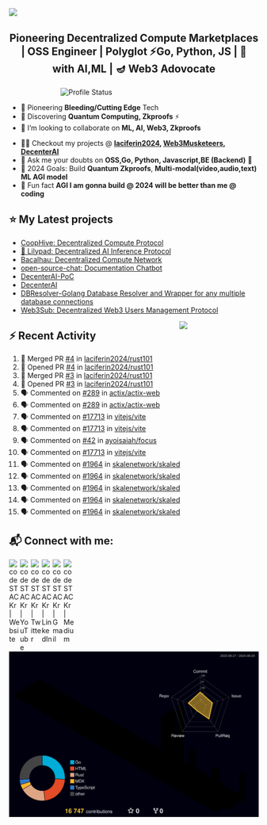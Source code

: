 <img src="./Hiro.svg">

<h2 align="center">Pioneering Decentralized Compute Marketplaces | OSS Engineer | Polyglot ⚡Go, Python, JS | 💪 with AI,ML | 🪔 Web3 Adovocate </h2>
<!--For Coders... <h4 align="justify">I am a Backend Engineer. I kill time working on projects. I enjoy Problem-Solving (DS,Algo, Chess), AI Prompting & Automation for fun</h4> -->

<!-- <img align="right" alt="Coding" width="400" src="https://media1.giphy.com/media/qgQUggAC3Pfv687qPC/giphy.gif?cid=790b76118df290e2b23901b41121cac94b9b4e8db24db04b&rid=giphy.gif&ct=g"> -->
<!--
<img align="right" alt="Coding" width="400" src="./profile-3d-contrib/profile-south-season-animate.svg"> -->

<!-- <img align="right" alt="Profile Status" width="400" src="https://github-readme-stats.vercel.app/api?username=laciferin2024&show_icons=true&&theme=github_dark&locale=en&hide=stars,javascript,html"> -->

<img align="right" alt="Profile Status" width="400" src="https://github-readme-stats-xi-rosy.vercel.app/api?username=laciferin2024&hide=stars&theme=github_dark">

<!-- <p align="left"> <a href="https://twitter.com/laciferin" target="blank"><img src="https://img.shields.io/twitter/follow/laciferin?logo=twitter&style=for-the-badge" alt="laciferin" /></a> </p> -->

<br>

- 🔭 Pioneering **Bleeding/Cutting Edge** Tech
- 🌱 Discovering **Quantum Computing, Zkproofs** ⚡
- 👯 I’m looking to collaborate on **ML, AI, Web3, Zkproofs**
<!-- - 🤝 I’m looking for peer learners & experts on **Quantum Computing, ML** -->
- 👨‍💻 Checkout my projects @ <b> [laciferin2024](https://github.com/laciferin2024), [Web3Musketeers](https://github.com/CoopHive/), [DecenterAI](https://github.com/DeCenter-AI/) </b>
- 💬 Ask me your doubts on **OSS,Go, Python, Javascript,BE (Backend)** 📝
- 🥅 2024 Goals: Build **Quantum Zkproofs**, <b> Multi-modal(video,audio,text) ML **AGI** model </b>
    <!-- - 💻 Coding/Programming - [@laciferin2024](https://github.com/laciferin2024) -->
  <!-- - 📫 Reach me @ <a href="mailto:laciferin@gmail.com"> Send Mail</a> -->
- 👯 Fun fact **AGI I am gonna build @ 2024 will be better than me @ coding**
<!--
<h3 align="left">Languages and Tools:</h3>
<p align="left"> <a href="https://getbootstrap.com" target="_blank" rel="noreferrer"> <img src="https://raw.githubusercontent.com/devicons/devicon/master/icons/bootstrap/bootstrap-plain-wordmark.svg" alt="bootstrap" width="40" height="40"/> </a> <a href="https://www.cprogramming.com/" target="_blank" rel="noreferrer"> <img src="https://raw.githubusercontent.com/devicons/devicon/master/icons/c/c-original.svg" alt="c" width="40" height="40"/> </a> <a href="https://www.w3schools.com/css/" target="_blank" rel="noreferrer"> <img src="https://raw.githubusercontent.com/devicons/devicon/master/icons/css3/css3-original-wordmark.svg" alt="css3" width="40" height="40"/> </a> <a href="https://expressjs.com" target="_blank" rel="noreferrer"> <img src="https://raw.githubusercontent.com/devicons/devicon/master/icons/express/express-original-wordmark.svg" alt="express" width="40" height="40"/> </a> <a href="https://firebase.google.com/" target="_blank" rel="noreferrer"> <img src="https://www.vectorlogo.zone/logos/firebase/firebase-icon.svg" alt="firebase" width="40" height="40"/> </a> <a href="https://heroku.com" target="_blank" rel="noreferrer"> <img src="https://www.vectorlogo.zone/logos/heroku/heroku-icon.svg" alt="heroku" width="40" height="40"/> </a> <a href="https://www.w3.org/html/" target="_blank" rel="noreferrer"> <img src="https://raw.githubusercontent.com/devicons/devicon/master/icons/html5/html5-original-wordmark.svg" alt="html5" width="40" height="40"/> </a> <a href="https://www.adobe.com/in/products/illustrator.html" target="_blank" rel="noreferrer"> <img src="https://www.vectorlogo.zone/logos/adobe_illustrator/adobe_illustrator-icon.svg" alt="illustrator" width="40" height="40"/> </a> <a href="https://developer.mozilla.org/en-US/docs/Web/JavaScript" target="_blank" rel="noreferrer"> <img src="https://raw.githubusercontent.com/devicons/devicon/master/icons/javascript/javascript-original.svg" alt="javascript" width="40" height="40"/> </a> <a href="https://kubernetes.io" target="_blank" rel="noreferrer"> <img src="https://www.vectorlogo.zone/logos/kubernetes/kubernetes-icon.svg" alt="kubernetes" width="40" height="40"/> </a> <a href="https://www.mongodb.com/" target="_blank" rel="noreferrer"> <img src="https://raw.githubusercontent.com/devicons/devicon/master/icons/mongodb/mongodb-original-wordmark.svg" alt="mongodb" width="40" height="40"/> </a> <a href="https://nodejs.org" target="_blank" rel="noreferrer"> <img src="https://raw.githubusercontent.com/devicons/devicon/master/icons/nodejs/nodejs-original-wordmark.svg" alt="nodejs" width="40" height="40"/> </a> <a href="https://www.photoshop.com/en" target="_blank" rel="noreferrer"> <img src="https://raw.githubusercontent.com/devicons/devicon/master/icons/photoshop/photoshop-line.svg" alt="photoshop" width="40" height="40"/> </a> <a href="https://postman.com" target="_blank" rel="noreferrer"> <img src="https://www.vectorlogo.zone/logos/getpostman/getpostman-icon.svg" alt="postman" width="40" height="40"/> </a> <a href="https://www.python.org" target="_blank" rel="noreferrer"> <img src="https://raw.githubusercontent.com/devicons/devicon/master/icons/python/python-original.svg" alt="python" width="40" height="40"/> </a> <a href="https://reactjs.org/" target="_blank" rel="noreferrer"> <img src="https://raw.githubusercontent.com/devicons/devicon/master/icons/react/react-original-wordmark.svg" alt="react" width="40" height="40"/> </a> <a href="https://sass-lang.com" target="_blank" rel="noreferrer"> <img src="https://raw.githubusercontent.com/devicons/devicon/master/icons/sass/sass-original.svg" alt="sass" width="40" height="40"/> </a> -->

[//]: # "</p>"

<!--
[//]: # (<p align="left">)
  <a href="https://golang.org/" target="_blank" rel="noreferrer">
    <img src="https://raw.githubusercontent.com/devicons/devicon/master/icons/go/go-original.svg" alt="go" width="40" height="40"/>
  </a>
  <a href="https://www.rust-lang.org/" target="_blank" rel="noreferrer">
    <img src="https://raw.githubusercontent.com/devicons/devicon/master/icons/rust/rust-plain.svg" alt="rust" width="40" height="40"/>
  </a>
  <a href="https://hadoop.apache.org/" target="_blank" rel="noreferrer">
    <img src="https://raw.githubusercontent.com/devicons/devicon/master/icons/apache/apache-original-wordmark.svg" alt="apache hadoop" width="40" height="40"/>
  </a>
  <a href="https://aws.amazon.com/" target="_blank" rel="noreferrer">
    <img src="https://raw.githubusercontent.com/devicons/devicon/master/icons/amazonwebservices/amazonwebservices-original-wordmark.svg" alt="aws" width="40" height="40"/>
  </a>
  <a href="https://cloud.google.com/" target="_blank" rel="noreferrer">
    <img src="https://raw.githubusercontent.com/devicons/devicon/master/icons/googlecloud/googlecloud-original-wordmark.svg" alt="gcp" width="40" height="40"/>
  </a>
  <a href="https://azure.com/" target="_blank" rel="noreferrer">
    <img src="https://raw.githubusercontent.com/devicons/devicon/master/icons/azure/azure-original-wordmark.svg" alt="azure" width="40" height="40"/>
  </a>
  <a href="https://www.postgresql.org/" target="_blank" rel="noreferrer">
    <img src="https://raw.githubusercontent.com/devicons/devicon/master/icons/postgresql/postgresql-original-wordmark.svg" alt="postgresql" width="40" height="40"/>
  </a>
  <a href="https://www.mysql.com/" target="_blank" rel="noreferrer">
    <img src="https://raw.githubusercontent.com/devicons/devicon/master/icons/mysql/mysql-original-wordmark.svg" alt="mysql" width="40" height="40"/>
  </a>
</p> -->

<!-- <p><img align="left" src="https://github-readme-stats.vercel.app/api/top-langs?username=laciferin2024&show_icons=true&locale=en&layout=compact&hide=CSS,Makefile,PHP,CMake,Powershell,TSQL,Java,HTML,Shell,Batchfile,SCSS" alt="laciferin2024" /></p> -->
<!--
<p> <img align="center" src="https://github-readme-stats.vercel.app/api?username=laciferin2024&show_icons=true&locale=en&&hide=javascript,html" alt="laciferin2024" /></p> -->

## ⭐ My Latest projects

- [CoopHive: Decentralized Compute Protocol](https://github.com/CoopHive/hive)
- [🍃 Lilypad: Decentralized AI Inference Protocol](https://github.com/bacalhau-project/lilypad)
- [Bacalhau: Decentralized Compute Network](https://github.com/bacalhau-project/bacalhau)
- [open-source-chat: Documentation Chatbot](https://devpost.com/software/oschat)
- [DecenterAI-PoC](https://github.com/DeCenter-AI/decenter-ai.streamlit.app)
- [DecenterAI](https://github.com/DeCenter-AI/app.decenterai.com/)
- [DBResolver-Golang Database Resolver and Wrapper for any multiple database connections](https://github.com/bxcodec/dbresolver)
- [Web3Sub: Decentralized Web3 Users Management Protocol](https://github.com/Web3Mustketeers/web3.sub)

<img align="right" src="https://media.giphy.com/media/LoBSGLlkRVWnd6SdxN/giphy.gif" width="160">

## ⚡ Recent Activity

<!--START_SECTION:activity-->

1. 🎉 Merged PR [#4](https://github.com/laciferin2024/rust101/pull/4) in [laciferin2024/rust101](https://github.com/laciferin2024/rust101)
2. 💪 Opened PR [#4](https://github.com/laciferin2024/rust101/pull/4) in [laciferin2024/rust101](https://github.com/laciferin2024/rust101)
3. 🎉 Merged PR [#3](https://github.com/laciferin2024/rust101/pull/3) in [laciferin2024/rust101](https://github.com/laciferin2024/rust101)
4. 💪 Opened PR [#3](https://github.com/laciferin2024/rust101/pull/3) in [laciferin2024/rust101](https://github.com/laciferin2024/rust101)
5. 🗣 Commented on [#289](https://github.com/actix/actix-web/issues/289#issuecomment-2308792489) in [actix/actix-web](https://github.com/actix/actix-web)
6. 🗣 Commented on [#289](https://github.com/actix/actix-web/issues/289#issuecomment-2308790417) in [actix/actix-web](https://github.com/actix/actix-web)
7. 🗣 Commented on [#17713](https://github.com/vitejs/vite/issues/17713#issuecomment-2302786858) in [vitejs/vite](https://github.com/vitejs/vite)
8. 🗣 Commented on [#17713](https://github.com/vitejs/vite/issues/17713#issuecomment-2299709861) in [vitejs/vite](https://github.com/vitejs/vite)
9. 🗣 Commented on [#42](https://github.com/ayoisaiah/focus/issues/42#issuecomment-2297897716) in [ayoisaiah/focus](https://github.com/ayoisaiah/focus)
10. 🗣 Commented on [#17713](https://github.com/vitejs/vite/issues/17713#issuecomment-2297516520) in [vitejs/vite](https://github.com/vitejs/vite)
11. 🗣 Commented on [#1964](https://github.com/skalenetwork/skaled/issues/1964#issuecomment-2297400444) in [skalenetwork/skaled](https://github.com/skalenetwork/skaled)
12. 🗣 Commented on [#1964](https://github.com/skalenetwork/skaled/issues/1964#issuecomment-2297398603) in [skalenetwork/skaled](https://github.com/skalenetwork/skaled)
13. 🗣 Commented on [#1964](https://github.com/skalenetwork/skaled/issues/1964#issuecomment-2295428556) in [skalenetwork/skaled](https://github.com/skalenetwork/skaled)
14. 🗣 Commented on [#1964](https://github.com/skalenetwork/skaled/issues/1964#issuecomment-2295424353) in [skalenetwork/skaled](https://github.com/skalenetwork/skaled)
15. 🗣 Commented on [#1964](https://github.com/skalenetwork/skaled/issues/1964#issuecomment-2295422713) in [skalenetwork/skaled](https://github.com/skalenetwork/skaled)
<!--END_SECTION:activity-->

## 📬 Connect with me:

[<img align="left" alt="codeSTACKr | Website" width="22px" src="https://ghost.org/images/logos/ghost-logo-orb.png" />](https://bit.ly/m/laciferin)&nbsp;
[<img align="left" alt="codeSTACKr | YouTube" width="22px" src="https://cdn.jsdelivr.net/npm/simple-icons@v3/icons/youtube.svg" />](https://www.youtube.com/channel/UCJlpMeDKO2vi0kfUPBsi9aQ)&nbsp;
[<img align="left" alt="codeSTACKr | Twitter" width="22px" src="https://cdn.jsdelivr.net/npm/simple-icons@v3/icons/twitter.svg" />](https://twitter.com/laciferin)&nbsp;
[<img align="left" alt="codeSTACKr | LinkedIn" width="22px" src="https://cdn.jsdelivr.net/npm/simple-icons@v3/icons/linkedin.svg" />](https://www.linkedin.com/in/laciferin/)&nbsp;
[<img align="left" alt="codeSTACKr | Gmail" width="22px" src="https://cdn.jsdelivr.net/npm/simple-icons@v3/icons/gmail.svg" />](mailto:laciferin@gmail.com)&nbsp;
[<img align="left" alt="codeSTACKr | Medium" width="22px" src="https://cdn.jsdelivr.net/npm/simple-icons@v3/icons/medium.svg" />](https://medium.com/@laciferin)&nbsp;

<!-- TODO: when changing the below image make sure that u r updating the ci: L67 -->

![Profile-3d](./profile-3d-contrib/profile-night-rainbow.svg)

<!-- <img src="./profile-3d-contrib/profile-night-rainbow.svg">  -->
